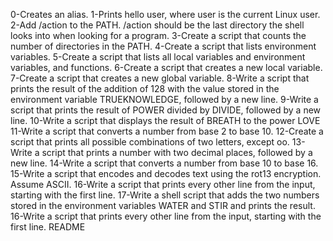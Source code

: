 0-Creates an alias.
1-Prints hello user, where user is the current Linux user.
2-Add /action to the PATH. /action should be the last directory the shell looks into when looking for a program.
3-Create a script that counts the number of directories in the PATH.
4-Create a script that lists environment variables.
5-Create a script that lists all local variables and environment variables, and functions.
6-Create a script that creates a new local variable.
7-Create a script that creates a new global variable.
8-Write a script that prints the result of the addition of 128 with the value stored in the environment variable TRUEKNOWLEDGE, followed by a new line.
9-Write a script that prints the result of POWER divided by DIVIDE, followed by a new line.
10-Write a script that displays the result of BREATH to the power LOVE
11-Write a script that converts a number from base 2 to base 10.
12-Create a script that prints all possible combinations of two letters, except oo.
13-Write a script that prints a number with two decimal places, followed by a new line.
14-Write a script that converts a number from base 10 to base 16.
15-Write a script that encodes and decodes text using the rot13 encryption. Assume ASCII.
16-Write a script that prints every other line from the input, starting with the first line.
17-Write a shell script that adds the two numbers stored in the environment variables WATER and STIR and prints the result.
16-Write a script that prints every other line from the input, starting with the first line.
README
